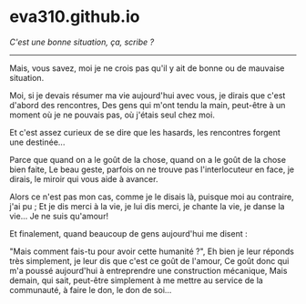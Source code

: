 # eva310.github.io
*C'est une bonne situation, ça, scribe ?*
*****
Mais, vous savez, moi je ne crois pas
qu'il y ait de bonne ou de mauvaise situation.

Moi, si je devais résumer ma vie aujourd'hui avec vous,
je dirais que c'est d'abord des rencontres,
Des gens qui m'ont tendu la main,
peut-être à un moment où je ne pouvais pas, où j'étais seul chez moi.

Et c'est assez curieux de se dire que les hasards,
les rencontres forgent une destinée...

Parce que quand on a le goût de la chose,
quand on a le goût de la chose bien faite,
Le beau geste, parfois on ne trouve pas l'interlocuteur en face,
je dirais, le miroir qui vous aide à avancer.

Alors ce n'est pas mon cas, comme je le disais là,
puisque moi au contraire, j'ai pu ;
Et je dis merci à la vie, je lui dis merci,
je chante la vie, je danse la vie... Je ne suis qu'amour!

Et finalement, quand beaucoup de gens aujourd'hui me disent :

"Mais comment fais-tu pour avoir cette humanité ?",
Eh bien je leur réponds très simplement,
je leur dis que c'est ce goût de l'amour,
Ce goût donc qui m'a poussé aujourd'hui
à entreprendre une construction mécanique,
Mais demain, qui sait, peut-être simplement
à me mettre au service de la communauté,
à faire le don, le don de soi...
